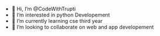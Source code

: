 - 👋 Hi, I’m @CodeWithTrupti
- 👀 I’m interested in python Developement
- 🌱 I’m currently learning cse third year
- 💞️ I’m looking to collaborate on web and app developement

  

<!---
CodeWithTrupti/CodeWithTrupti is a ✨ special ✨ repository because its `README.md` (this file) appears on your GitHub profile.
You can click the Preview link to take a look at your changes.
--->
